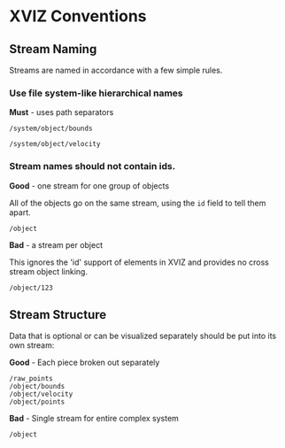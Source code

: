 # XVIZ Conventions

## Stream Naming

Streams are named in accordance with a few simple rules.


### Use file system-like hierarchical names

**Must** - uses path separators

`/system/object/bounds`

`/system/object/velocity`

### Stream names should not contain ids.

**Good** - one stream for one group of objects

All of the objects go on the same stream, using the `id` field to tell them apart.

`/object`

**Bad** - a stream per object

This ignores the 'id' support of elements in XVIZ and provides no cross stream object linking.

`/object/123`


## Stream Structure

Data that is optional or can be visualized separately should be put into its own stream:

**Good** - Each piece broken out separately

```
/raw_points
/object/bounds
/object/velocity
/object/points
```

**Bad** - Single stream for entire complex system

```
/object
```
